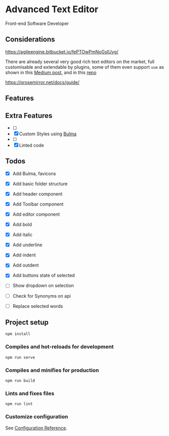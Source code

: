 # Advanced Text Editor

Front-end Software Developer

## Considerations
https://agileengine.bitbucket.io/fePTOwPmNoGsIUyg/


There are already several very good rich text editors on the market, full customisable and extendable by plugins, some of them even support `vue` as shown in this [Medium post](https://medium.com/mounoydev/vue-component-rich-text-editor-wysiwyg-59b57052d5b3), and in this [repo](https://github.com/dok/awesome-text-editing)

https://prosemirror.net/docs/guide/

## Features

## Extra Features 

- [ ]
- [x] Custom Styles using [Bulma](https://bulma.io/)
- [ ] 
- [x] Linted code

## Todos

- [x] Add Bulma, favicons
- [x] Add basic folder structure
- [x] Add header component
- [x] Add Toolbar component
- [x] Add editor component
- [x] Add bold 
- [x] Add italic
- [x] Add underline
- [x] Add indent
- [x] Add outdent
- [x] Add buttons state of selected

- [ ] Show dropdown on selection
- [ ] Check for Synonyms on api
- [ ] Replace selected words


## Project setup
```
npm install
```

### Compiles and hot-reloads for development
```
npm run serve
```

### Compiles and minifies for production
```
npm run build
```

### Lints and fixes files
```
npm run lint
```

### Customize configuration
See [Configuration Reference](https://cli.vuejs.org/config/).
